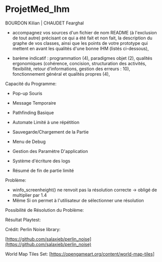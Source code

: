 # ProjetMed_Ihm
BOURDON Kilian | CHAUDET Fearghal

- accompagnez vos sources d'un fichier de nom README (à l'exclusion de tout autre) précisant ce qui a été fait et non fait, la description du graphe de vos classes, ainsi que les points de votre prototype qui mettent en avant les qualités d'une bonne IHM (listés ci-dessous),

- barème indicatif : programmation (4), paradigmes objet (2), qualités ergonomiques (cohérence, concision, structuration des activités, flexibilité, retour d’informations, gestion des erreurs : 10), fonctionnement général et qualités propres (4),


Capacité du Programme:
 - Pop-up Souris
 - Message Temporaire

 - Pathfinding Basique
 - Automate Limité à une répétition
 - Sauvegarde/Chargement de la Partie
 - Menu de Debug
 - Gestion des Paramètre D'application
 - Système d'écriture des logs
 - Résumé de fin de partie limité


Problème:
 - winfo_screenheight() ne renvoit pas la résolution correcte -> obligé de multiplier par 1.4
 - Même Si on permet à l'utilisateur de sélectionner une résolution


Possibilité de Résolution du Problème:



Résultat Playtest:





Crédit:
Perlin Noise library:

[https://github.com/salaxieb/perlin_noise](https://github.com/salaxieb/perlin_noise)

World Map Tiles Set:
[https://opengameart.org/content/world-map-tiles]